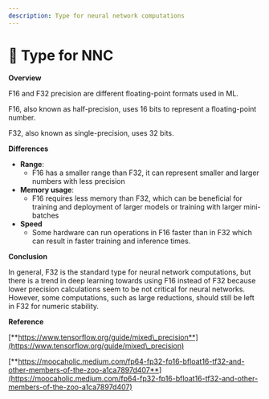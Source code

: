 ```yaml
---
description: Type for neural network computations
---
```


# 🥞 Type for NNC

**Overview**

F16 and F32 precision are different floating-point formats used in ML.&#x20;

F16, also known as half-precision, uses 16 bits to represent a floating-point number.

F32, also known as single-precision, uses 32 bits.

**Differences**

* **Range**:
  * F16 has a smaller range than F32, it can represent smaller and larger numbers with less precision
* **Memory usage**:
  * F16 requires less memory than F32, which can be beneficial for training and deployment of larger models or training with larger mini-batches
* **Speed**
  * Some hardware can run operations in F16 faster than in F32 which can result in faster training and inference times.

**Conclusion**

In general, F32 is the standard type for neural network computations, but there is a trend in deep learning towards using F16 instead of F32 because lower precision calculations seem to be not critical for neural networks. However, some computations, such as large reductions, should still be left in F32 for numeric stability.

**Reference**

[**https://www.tensorflow.org/guide/mixed\_precision**](https://www.tensorflow.org/guide/mixed\_precision)

[**https://moocaholic.medium.com/fp64-fp32-fp16-bfloat16-tf32-and-other-members-of-the-zoo-a1ca7897d407**](https://moocaholic.medium.com/fp64-fp32-fp16-bfloat16-tf32-and-other-members-of-the-zoo-a1ca7897d407)
